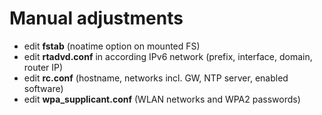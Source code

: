 Manual adjustments
===

- edit **fstab** (noatime option on mounted FS)
- edit **rtadvd.conf** in according IPv6 network (prefix, interface, domain, router IP)
- edit **rc.conf** (hostname, networks incl. GW, NTP server, enabled software)
- edit **wpa_supplicant.conf** (WLAN networks and WPA2 passwords)
